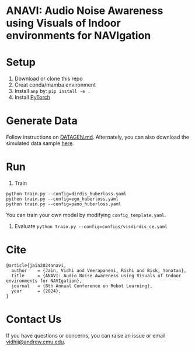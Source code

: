 # ANAVI: Audio Noise Awareness using Visuals of Indoor environments for NAVIgation


# Setup 
1. Download or clone this repo
1. Creat conda/mamba environment 
1. Install `anp` by:
```pip install -e .```
1. Install [PyTorch](https://pytorch.org/get-started/locally/)


# Generate Data
Follow instructions on [DATAGEN.md](./andgen/DATAGEN.md).
Alternately, you can also download the simulated data sample [here]().

# Run
1. Train 
```
python train.py --config=dirdis_huberloss.yaml
python train.py --config=ego_huberloss.yaml
python train.py --config=pano_huberloss.yaml
```
You can train your own model by modifying `config_template.yaml`.

1. Evaluate 
```python train.py --config=configs/visdirdis_ce.yaml```

# Cite 
```
@article{jain2024anavi,
  author    = {Jain, Vidhi and Veerapaneni, Rishi and Bisk, Yonatan},
  title     = {ANAVI: Audio Noise Awareness using Visuals of Indoor environments for NAVIgation},
  journal   = {8th Annual Conference on Robot Learning},
  year      = {2024},
}
```
# Contact Us
If you have questions or concerns, you can raise an issue or email vidhij@andrew.cmu.edu.
